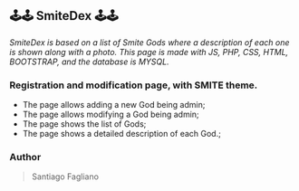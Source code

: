 🕹️🕹️ SmiteDex 🕹️🕹️
-------------
*SmiteDex is based on a list of Smite Gods where a description of each one is shown along with a photo.*
*This page is made with JS, PHP, CSS, HTML, BOOTSTRAP, and the database is MYSQL.*
### Registration and modification page, with SMITE theme.
- The page allows adding a new God being admin;
- The page allows modifying a God being admin;
- The page shows the list of Gods;
- The page shows a detailed description of each God.;

### Author

> Santiago Fagliano

